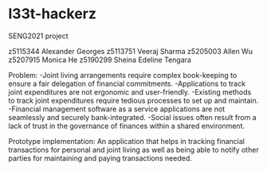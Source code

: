 # l33t-hackerz
SENG2021 project

z5115344 Alexander Georges
z5113751 Veeraj Sharma
z5205003 Allen Wu
z5207915 Monica He
z5190299 Sheina Edeline Tengara


Problem:
-Joint living arrangements require complex book-keeping to ensure a fair delegation of financial commitments.
-Applications to track joint expenditures are not ergonomic and user-friendly.
-Existing methods to track joint expenditures require tedious processes to set up and maintain.
-Financial management software as a service applications are not seamlessly and securely bank-integrated.
-Social issues often result from a lack of trust in the governance of finances within a shared environment.

Prototype implementation:
An application that helps in tracking financial transactions for personal and joint living as well as being able to notify other parties for maintaining and paying transactions needed.
